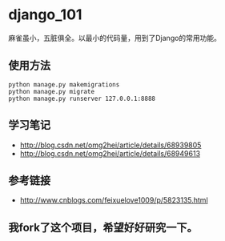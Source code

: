 # django_101
麻雀虽小，五脏俱全。以最小的代码量，用到了Django的常用功能。
## 使用方法
```
python manage.py makemigrations 
python manage.py migrate 
python manage.py runserver 127.0.0.1:8888
```
## 学习笔记
- http://blog.csdn.net/omg2hei/article/details/68939805
- http://blog.csdn.net/omg2hei/article/details/68949613
## 参考链接
- http://www.cnblogs.com/feixuelove1009/p/5823135.html

## 我fork了这个项目，希望好好研究一下。
